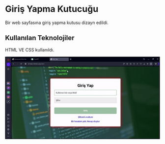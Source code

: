 <h1>Giriş Yapma Kutucuğu</h1>
 Bir web sayfasına giriş yapma kutusu dizayn edildi.
 
 <h2>Kullanılan Teknolojiler</h2>

 HTML VE CSS kullanıldı.

 
 ![Ekran Görüntüsü](girisyap.gif)
